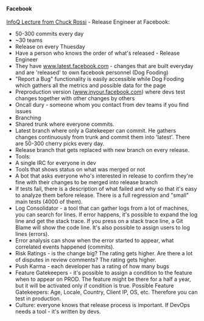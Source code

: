 #### Facebook

[InfoQ Lecture from Chuck Rossi](http://www.infoq.com/presentations/Facebook-Release-Process) - Release Engineer at Facebook:
- 50-300 commits every day
- ~30 teams
- Release on every Thuesday
- Have a person who knows the order of what's released - Release Engineer
- They have www.latest.facebook.com - changes that are built everyday and are 'released' to own facebook personnel (Dog Fooding)
- "Report a Bug" functionality is easily accessible while Dog Fooding which gathers all the metrics and possible data for the page
- Preproduction version (www.inyour.facebook.com) where devs test changes together with other changes by others
- Oncall dury - someone whom you contact from dev teams if you find issues
- Branching
 - Shared trunk where everyone commits.
 - Latest branch where only a Gatekeeper can commit. He gathers changes continuously from trunk and commit them into 'latest'. There are 50-300 cherry picks every day.
 - Release branch that gets replaced with new branch on every release.
- Tools:
 - A single IRC for everyone in dev
 - Tools that shows status on what was merged or not
 - A bot that asks everyone who's interested in release to confirm they're fine with their changes to be merged into release branch
 - If tests fail, there is a description of what failed and why so that it's easy to analyze them before release. There is a full regression and "small" main tests (4000 of them).
 - Log Consolidator - a tool that can gather logs from a lot of machines, you can search for lines. If error happens, it's possible to expand the log line and get the stack trace. If you press on a stack trace line, a Git Blame will show the code line. It's also possible to assign users to log lines (errors).
 - Error analysis can show when the error started to appear, what correlated events happened (commits).
 - Risk Ratings - is the change big? The rating gets higher. Are there a lot of disputes in review comments? The rating gets higher.
 - Push Karma - each developer has a rating of how many bugs 
- Feature Gatekeepers - it's possible to assign a condition to the feature when to appear on PROD. The feature might be there for a half a year, but it will be activated only if condition is true. Possible Feature Gatekeepers: Age, Locale, Country, Client IP, OS, etc. Therefore you can test in production.
- Culture: everyone knows that release process is important. If DevOps needs a tool - it's written by devs.
